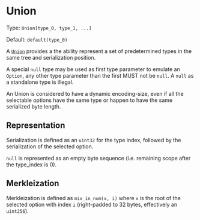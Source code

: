 # Union

Type: `Union[type_0, type_1, ...]`

Default: `default(type_0)`

A [`Union`](https://en.wikipedia.org/wiki/Union_type) provides a the ability represent a set of predetermined types in the same tree and serialization position.

A special `null` type may be used as first type parameter to emulate an `Option`, any other type parameter than the first MUST not be `null`.
A `null` as a standalone type is illegal.

An Union is considered to have a dynamic encoding-size, even if all the selectable options have the same type or happen to have the same serialized byte length.

## Representation

Serialization is defined as an `uint32` for the type index, followed by the serialization of the selected option.

`null` is represented as an empty byte sequence (i.e. remaining scope after the type_index is 0).

## Merkleization

Merkleization is defined as `mix_in_num(x, i)` where `x` is the root of the selected option with index `i` (right-padded to 32 bytes, effectively an `uint256`).
